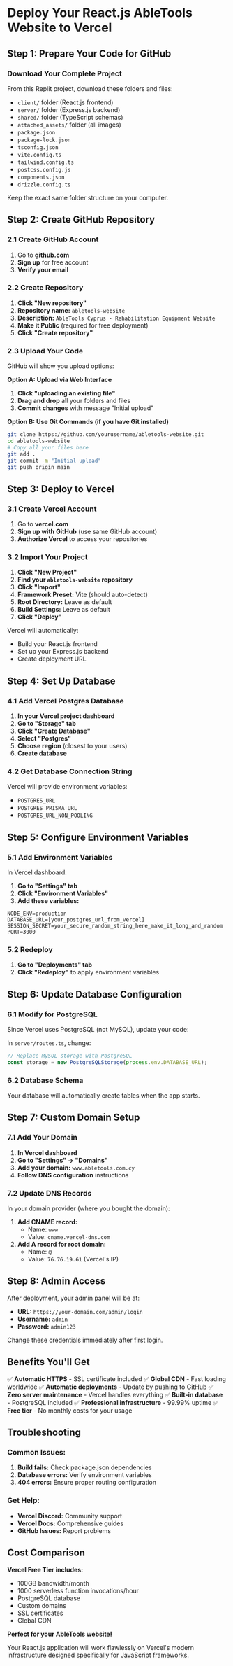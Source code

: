 # Deploy Your React.js AbleTools Website to Vercel

## Step 1: Prepare Your Code for GitHub

### Download Your Complete Project
From this Replit project, download these folders and files:
- `client/` folder (React.js frontend)
- `server/` folder (Express.js backend)
- `shared/` folder (TypeScript schemas)
- `attached_assets/` folder (all images)
- `package.json`
- `package-lock.json`
- `tsconfig.json`
- `vite.config.ts`
- `tailwind.config.ts`
- `postcss.config.js`
- `components.json`
- `drizzle.config.ts`

Keep the exact same folder structure on your computer.

## Step 2: Create GitHub Repository

### 2.1 Create GitHub Account
1. Go to **github.com**
2. **Sign up** for free account
3. **Verify your email**

### 2.2 Create Repository
1. **Click "New repository"**
2. **Repository name:** `abletools-website`
3. **Description:** `AbleTools Cyprus - Rehabilitation Equipment Website`
4. **Make it Public** (required for free deployment)
5. **Click "Create repository"**

### 2.3 Upload Your Code
GitHub will show you upload options:

**Option A: Upload via Web Interface**
1. **Click "uploading an existing file"**
2. **Drag and drop** all your folders and files
3. **Commit changes** with message "Initial upload"

**Option B: Use Git Commands (if you have Git installed)**
```bash
git clone https://github.com/yourusername/abletools-website.git
cd abletools-website
# Copy all your files here
git add .
git commit -m "Initial upload"
git push origin main
```

## Step 3: Deploy to Vercel

### 3.1 Create Vercel Account
1. Go to **vercel.com**
2. **Sign up with GitHub** (use same GitHub account)
3. **Authorize Vercel** to access your repositories

### 3.2 Import Your Project
1. **Click "New Project"**
2. **Find your `abletools-website` repository**
3. **Click "Import"**
4. **Framework Preset:** Vite (should auto-detect)
5. **Root Directory:** Leave as default
6. **Build Settings:** Leave as default
7. **Click "Deploy"**

Vercel will automatically:
- Build your React.js frontend
- Set up your Express.js backend
- Create deployment URL

## Step 4: Set Up Database

### 4.1 Add Vercel Postgres Database
1. **In your Vercel project dashboard**
2. **Go to "Storage" tab**
3. **Click "Create Database"**
4. **Select "Postgres"**
5. **Choose region** (closest to your users)
6. **Create database**

### 4.2 Get Database Connection String
Vercel will provide environment variables:
- `POSTGRES_URL`
- `POSTGRES_PRISMA_URL`
- `POSTGRES_URL_NON_POOLING`

## Step 5: Configure Environment Variables

### 5.1 Add Environment Variables
In Vercel dashboard:
1. **Go to "Settings" tab**
2. **Click "Environment Variables"**
3. **Add these variables:**

```
NODE_ENV=production
DATABASE_URL=[your_postgres_url_from_vercel]
SESSION_SECRET=your_secure_random_string_here_make_it_long_and_random
PORT=3000
```

### 5.2 Redeploy
1. **Go to "Deployments" tab**
2. **Click "Redeploy"** to apply environment variables

## Step 6: Update Database Configuration

### 6.1 Modify for PostgreSQL
Since Vercel uses PostgreSQL (not MySQL), update your code:

In `server/routes.ts`, change:
```javascript
// Replace MySQL storage with PostgreSQL
const storage = new PostgreSQLStorage(process.env.DATABASE_URL);
```

### 6.2 Database Schema
Your database will automatically create tables when the app starts.

## Step 7: Custom Domain Setup

### 7.1 Add Your Domain
1. **In Vercel dashboard**
2. **Go to "Settings" → "Domains"**
3. **Add your domain:** `www.abletools.com.cy`
4. **Follow DNS configuration** instructions

### 7.2 Update DNS Records
In your domain provider (where you bought the domain):
1. **Add CNAME record:**
   - Name: `www`
   - Value: `cname.vercel-dns.com`
2. **Add A record for root domain:**
   - Name: `@`
   - Value: `76.76.19.61` (Vercel's IP)

## Step 8: Admin Access

After deployment, your admin panel will be at:
- **URL:** `https://your-domain.com/admin/login`
- **Username:** `admin`
- **Password:** `admin123`

Change these credentials immediately after first login.

## Benefits You'll Get

✅ **Automatic HTTPS** - SSL certificate included
✅ **Global CDN** - Fast loading worldwide
✅ **Automatic deployments** - Update by pushing to GitHub
✅ **Zero server maintenance** - Vercel handles everything
✅ **Built-in database** - PostgreSQL included
✅ **Professional infrastructure** - 99.99% uptime
✅ **Free tier** - No monthly costs for your usage

## Troubleshooting

### Common Issues:
1. **Build fails:** Check package.json dependencies
2. **Database errors:** Verify environment variables
3. **404 errors:** Ensure proper routing configuration

### Get Help:
- **Vercel Discord:** Community support
- **Vercel Docs:** Comprehensive guides
- **GitHub Issues:** Report problems

## Cost Comparison

**Vercel Free Tier includes:**
- 100GB bandwidth/month
- 1000 serverless function invocations/hour
- PostgreSQL database
- Custom domains
- SSL certificates
- Global CDN

**Perfect for your AbleTools website!**

Your React.js application will work flawlessly on Vercel's modern infrastructure designed specifically for JavaScript frameworks.